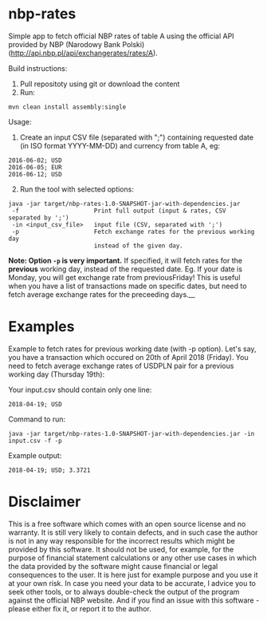 # nbp-rates
Simple app to fetch official NBP rates of table A using the official API provided by NBP (Narodowy Bank Polski) (http://api.nbp.pl/api/exchangerates/rates/A).

Build instructions:
1. Pull repositoty using git or download the content
2. Run:
```
mvn clean install assembly:single
```

Usage:
1) Create an input CSV file (separated with ";") containing requested date (in ISO format YYYY-MM-DD) and currency from table A, eg:

```
2016-06-02; USD
2016-06-05; EUR
2016-06-12; USD
```

2) Run the tool with selected options:

```
java -jar target/nbp-rates-1.0-SNAPSHOT-jar-with-dependencies.jar
 -f                     Print full output (input & rates, CSV separated by ';')
 -in <input_csv_file>   input file (CSV, separated with ';')
 -p                     Fetch exchange rates for the previous working day
                        instead of the given day.
```

__Note: Option ```-p``` is very important.__ If specified, it will fetch rates for the __previous__ working day, instead of the requested date. Eg. If your date is Monday, you will get exchange rate from previousFriday! This is useful when you have a list of transactions made on specific dates, but need to fetch average exchange rates for the preceeding days.__

# Examples
Example to fetch rates for previous working date (with -p option).
Let's say, you have a transaction which occured on 20th of April 2018 (Friday). You need to fetch average exchange rates of USDPLN pair for a previous working day (Thursday 19th):

Your input.csv should contain only one line:
```
2018-04-19; USD
```
Command to run:
```
java -jar target/nbp-rates-1.0-SNAPSHOT-jar-with-dependencies.jar -in input.csv -f -p
```

Example output:
```
2018-04-19; USD; 3.3721
```

# Disclaimer
This is a free software which comes with an open source license and no warranty. It is still very likely to contain defects, and in such case the author is not in any way responsible for the incorrect results which might be provided by this software. It should not be used, for example, for the purpose of financial statement calculations or any other use cases in which the data provided by the software might cause financial or legal consequences to the user. It is here just for example purpose and you use it at your own risk. In case you need your data to be accurate, I advice you to seek other tools, or to always double-check the output of the program against the official NBP website. And if you find an issue with this software - please either fix it, or report it to the author.
